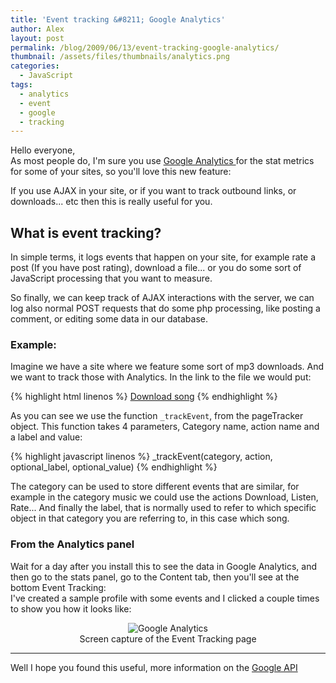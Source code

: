 ```yaml
---
title: 'Event tracking &#8211; Google Analytics'
author: Alex
layout: post
permalink: /blog/2009/06/13/event-tracking-google-analytics/
thumbnail: /assets/files/thumbnails/analytics.png
categories:
  - JavaScript
tags:
  - analytics
  - event
  - google
  - tracking
---
```


Hello everyone,  
As most people do, I\'m sure you use [Google Analytics ][1] for the stat metrics for some of your sites, so you\'ll love this new feature:

 [1]: http://www.google.com/analytics/

If you use AJAX in your site, or if you want to track outbound links, or downloads... etc then this is really useful for you.

## What is event tracking?

In simple terms, it logs events that happen on your site, for example rate a post (If you have post rating), download a file... or you do some sort of JavaScript processing that you want to measure.

So finally, we can keep track of AJAX interactions with the server, we can log also normal POST requests that do some php processing, like posting a comment, or editing some data in our database.

### Example:

Imagine we have a site where we feature some sort of mp3 downloads. And we want to track those with Analytics. In the link to the file we would put:

{% highlight html linenos %}
<a href="song_file.mp3" title="Download file">Download song</a>
{% endhighlight %}

As you can see we use the function `_trackEvent`, from the pageTracker object. This function takes 4 parameters, Category name, action name and a label and value:

{% highlight javascript linenos %}
_trackEvent(category, action, optional_label, optional_value)
{% endhighlight %} 

The category can be used to store different events that are similar, for example in the category music we could use the actions Download, Listen, Rate... And finally the label, that is normally used to refer to which specific object in that category you are referring to, in this case which song.

### From the Analytics panel

Wait for a day after you install this to see the data in Google Analytics, and then go to the stats panel, go to the Content tab, then you\'ll see at the bottom Event Tracking:  
I\'ve created a sample profile with some events and I clicked a couple times to show you how it looks like:

<div align="center">
<img src="http://urbanoalvarez.es/blog/wp-content/uploads/2009/06/analytics.gif" alt ="Google Analytics" />
<br />
Screen capture of the Event Tracking page
</div>

<hr />

Well I hope you found this useful, more information on the [Google API][4]

 [4]: http://www.code.google.com/apis/analytics/docs/tracking/eventTrackerGuide.html